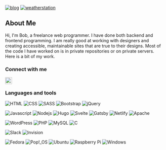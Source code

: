 [![blog](https://img.shields.io/website?label=blog&url=https%3A%2F%2Fblog.webguy.pw%2F)](https://blog.webguy.pw/)
[![weatherstation](https://img.shields.io/website?label=weather%20station&url=https%3A%2F%2Fbob.webguy.pw)](https://bob.webguy.pw/)

## About Me

Hi, I'm Bob, a freelance web programmer. I have done both backend and frontend programming. I am really good at working with designers and creating accessible, maintainable sites that are true to their designs. Most of the code I have worked on is in private repositories or on private servers. Here is a bit of my work.

### Connect with me

[<img align="left" alt="rabottomley | LinkedIn" width="22px" src="https://cdn.jsdelivr.net/npm/simple-icons@v3/icons/linkedin.svg" />][linkedin]

<br>

### Languages and tools

<img alt="HTML" src="https://img.shields.io/badge/html5-%23E34F26.svg?&style=for-the-badge&logo=html5&logoColor=white"/> <img alt="CSS" src="https://img.shields.io/badge/css3-%231572B6.svg?&style=for-the-badge&logo=css3&logoColor=white"/> <img alt="SASS" src="https://img.shields.io/badge/SASS-hotpink.svg?&style=for-the-badge&logo=SASS&logoColor=white"/> <img alt="Bootstrap" src="https://img.shields.io/badge/bootstrap-%23563D7C.svg?&style=for-the-badge&logo=bootstrap&logoColor=white"/> <img alt="jQuery" src="https://img.shields.io/badge/jquery-%230769AD.svg?&style=for-the-badge&logo=jquery&logoColor=white"/>

<img alt="Javascript" src="https://img.shields.io/badge/javascript-%23323330.svg?&style=for-the-badge&logo=javascript&logoColor=%23F7DF1E"/> <img alt="Nodejs" src="https://img.shields.io/badge/node.js-%2343853D.svg?&style=for-the-badge&logo=node.js&logoColor=white"/> <img alt="Hugo" src="https://img.shields.io/badge/Hugo-%23FF4088.svg?&style=for-the-badge&logo=hugo&logoColor=white"/> <img alt="Svelte" src="https://img.shields.io/badge/Svelte-%23FF3E00.svg?&style=for-the-badge&logo=svelte&logoColor=white"/> <img alt="Gatsby" src="https://img.shields.io/badge/Gatsby-%23663399.svg?&style=for-the-badge&logo=gatsby&logoColor=white" /> <img alt="Netlify" src="https://img.shields.io/badge/Netlify-%2300C7B7.svg?&style=for-the-badge&logo=netlify&logoColor=white"/> <img alt="Apache" src="https://img.shields.io/badge/apache-%23D42029.svg?&style=for-the-badge&logo=apache&logoColor=white"/>

<img alt="WordPress" src="https://img.shields.io/badge/WordPress-%2321759B.svg?&style=for-the-badge&logo=wordpress&logoColor=white"/> <img alt="PHP" src="https://img.shields.io/badge/php-%23777BB4.svg?&style=for-the-badge&logo=php&logoColor=white"/> <img alt="MySQL" src="https://img.shields.io/badge/mysql-%2300f.svg?&style=for-the-badge&logo=mysql&logoColor=white"/> <img alt="C" src="https://img.shields.io/badge/c-%2300599C.svg?&style=for-the-badge&logo=c&logoColor=white"/>

<img alt="Slack" src="https://img.shields.io/badge/slack-%234A154B.svg?&style=for-the-badge&logo=slack&logoColor=white"/> <img alt="Invision" src="https://img.shields.io/badge/invision-%23FF3366.svg?&style=for-the-badge&logo=invision&logoColor=white"/>

<img alt="Fedora" src="https://img.shields.io/badge/Fedora-%23294172.svg?&style=for-the-badge&logo=fedora&logoColor=white"/> <img alt="Pop!_OS" src="https://img.shields.io/badge/Pop!__OS-%2348B9C7.svg?&style=for-the-badge&logo=pop_os&logoColor=white"/> <img alt="Ubuntu" src="https://img.shields.io/badge/Ubuntu-%23E95420.svg?&style=for-the-badge&logo=ubuntu&logoColor=white"/> <img alt="Raspberry Pi" src="https://img.shields.io/badge/Raspberry%20Pi-%23A22846.svg?&style=for-the-badge&logo=raspberry%20pi&logoColor=white"/> <img alt="Windows" src="https://img.shields.io/badge/Windows-%230078D6.svg?&style=for-the-badge&logo=windows&logoColor=white"/>

<!-- br>

--->

<!--Turn off for now Details>
  <summary>:zap: Recent GitHub Activity</summary>

<START_SECTION:activity>

</details-->

<!-- details>
  <summary>:zap: GitHub Stats</summary>

  <img align="left" alt="rbottomley's GitHub Stats" src="https://github-readme-stats.rbottomley.vercel.app/api?username=rbottomley&show_icons=true&hide_border=true&count_private=true" />

</detailsi-->

[linkedin]: https://linkedin.com/in/rabottomley
[weatherstation]: https://bob.webguy.pw
